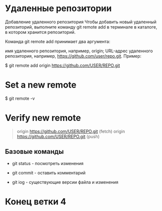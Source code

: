 # Удаленные репозитории

Добавление удаленного репозитория
Чтобы добавить новый удаленный репозиторий, выполните команду git remote add в терминале в каталоге, в котором хранится репозиторий.

Команда git remote add принимает два аргумента:

имя удаленного репозитория, например, origin;
URL-адрес удаленного репозитория, например, https://github.com/user/repo.git.
Пример:

$ git remote add origin https://github.com/USER/REPO.git
# Set a new remote

$ git remote -v
# Verify new remote
> origin  https://github.com/USER/REPO.git (fetch)
> origin  https://github.com/USER/REPO.git (push)

## Базовые команды

+ git status - посмотреть изменения

+ git commit - оставить комментарий 

+ git iog - существующие версии файла и изменения

 # Конец ветки 4
